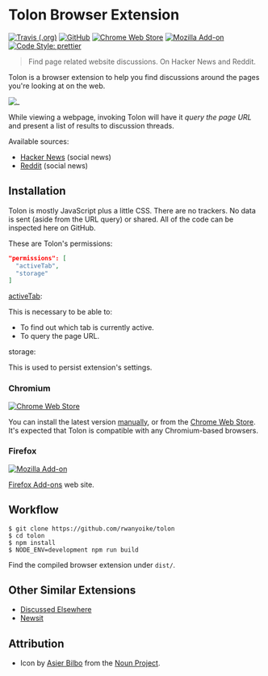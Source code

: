 # Tolon Browser Extension

[![Travis (.org)](https://img.shields.io/travis/rwanyoike/tolon)](https://travis-ci.org/rwanyoike/tolon)
[![GitHub](https://img.shields.io/github/license/rwanyoike/tolon)](LICENSE)
[![Chrome Web Store](https://img.shields.io/chrome-web-store/v/mohaijbbfgjjjjbhffgaifcnookdihmk)](https://chrome.google.com/webstore/detail/tolon/mohaijbbfgjjjjbhffgaifcnookdihmk)
[![Mozilla Add-on](https://img.shields.io/amo/v/tolon)](https://addons.mozilla.org/en-US/firefox/addon/tolon/)
[![Code Style: prettier](https://img.shields.io/badge/code_style-prettier-ff69b4.svg)](https://github.com/prettier/prettier)

> Find page related website discussions. On Hacker News and Reddit.

Tolon is a browser extension to help you find discussions around the pages you're looking at on the web.

![_](https://i.imgur.com/cWbFOKD.png)

While viewing a webpage, invoking Tolon will have it _query the page URL_ and present a list of results to discussion threads.

Available sources:

- [Hacker News](https://news.ycombinator.com/) (social news)
- [Reddit](https://www.reddit.com/) (social news)

## Installation

Tolon is mostly JavaScript plus a little CSS. There are no trackers. No data is sent (aside from the URL query) or shared. All of the code can be inspected here on GitHub.

These are Tolon's permissions:

```json
"permissions": [
  "activeTab",
  "storage"
]
```

[activeTab](https://developer.mozilla.org/en-US/docs/Mozilla/Add-ons/WebExtensions/manifest.json/permissions#activeTab_permission):

This is necessary to be able to:

- To find out which tab is currently active.
- To query the page URL.

storage:

This is used to persist extension's settings.

### Chromium

[![Chrome Web Store](https://img.shields.io/chrome-web-store/v/mohaijbbfgjjjjbhffgaifcnookdihmk)](https://chrome.google.com/webstore/detail/tolon/mohaijbbfgjjjjbhffgaifcnookdihmk)

You can install the latest version [manually](https://github.com/rwanyoike/tolon/releases), or from the [Chrome Web Store](https://chrome.google.com/webstore/detail/ublock-origin/cjpalhdlnbpafiamejdnhcphjbkeiagm). It's expected that Tolon is compatible with any Chromium-based browsers.

### Firefox

[![Mozilla Add-on](https://img.shields.io/amo/v/tolon)](https://addons.mozilla.org/en-US/firefox/addon/tolon/)

[Firefox Add-ons](https://addons.mozilla.org/en-US/firefox/addon/tolon/) web site.

## Workflow

```shell
$ git clone https://github.com/rwanyoike/tolon
$ cd tolon
$ npm install
$ NODE_ENV=development npm run build
```

Find the compiled browser extension under `dist/`.

## Other Similar Extensions

- [Discussed Elsewhere](https://github.com/jsuar/discussed-elsewhere)
- [Newsit](https://github.com/benwinding/newsit)

## Attribution

- Icon by [Asier Bilbo](https://thenounproject.com/asierbilbo) from the [Noun Project](https://thenounproject.com).
